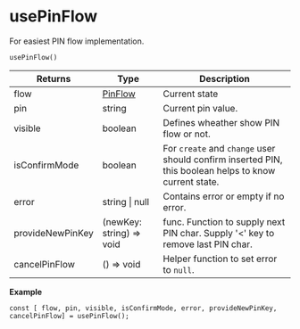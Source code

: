 # usePinFlow

 For easiest PIN flow implementation.

`usePinFlow()`

| Returns | Type | Description |
| ------ | ------ | ----------- |
| flow   | [PinFlow](PinFlow.md)   |  Current state|
| pin   | string   |  Current pin value. |
| visible   | boolean   |  Defines wheather show PIN flow or not. |
| isConfirmMode   | boolean   |  For `create` and `change` user should confirm inserted PIN, this boolean helps to know current state. |
| error   | string \| null   | Contains error or empty if no error. |
| provideNewPinKey   | (newKey: string) => void   |  func. Function to supply next PIN char. Supply '<' key to remove last PIN char. |
| cancelPinFlow   | () => void   | Helper function to set error to `null`. |


**Example**
```
const [ flow, pin, visible, isConfirmMode, error, provideNewPinKey, cancelPinFlow] = usePinFlow();
```
